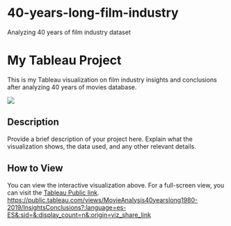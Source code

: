 # 40-years-long-film-industry
Analyzing 40 years of film industry dataset

# My Tableau Project

This is my Tableau visualization on film industry insights and conclusions after analyzing 40 years of movies database.

<div class='tableauPlaceholder' id='viz1717757521926' style='position: relative'>
  <noscript><a href='#'><img alt=' ' src='https:&#47;&#47;public.tableau.com&#47;static&#47;images&#47;Mo&#47;MovieAnalysis40yearslong1980-2019&#47;InsightsConclusions&#47;1_rss.png' style='border: none' /></a></noscript>
  <object class='tableauViz' style='display:none;'>
    <param name='host_url' value='https%3A%2F%2Fpublic.tableau.com%2F' /> 
    <param name='embed_code_version' value='3' /> 
    <param name='site_root' value='' />
    <param name='name' value='MovieAnalysis40yearslong1980-2019&#47;InsightsConclusions' />
    <param name='tabs' value='yes' />
    <param name='toolbar' value='yes' />
    <param name='static_image' value='https:&#47;&#47;public.tableau.com&#47;static&#47;images&#47;Mo&#47;MovieAnalysis40yearslong1980-2019&#47;InsightsConclusions&#47;1.png' />
    <param name='animate_transition' value='yes' />
    <param name='display_static_image' value='yes' />
    <param name='display_spinner' value='yes' />
    <param name='display_overlay' value='yes' />
    <param name='display_count' value='yes' />
    <param name='language' value='es-ES' />
  </object>
</div>


## Description

Provide a brief description of your project here. Explain what the visualization shows, the data used, and any other relevant details.

## How to View

You can view the interactive visualization above. For a full-screen view, you can visit the [Tableau Public link](https://public.tableau.com/app/profile/martinbberger/viz/MovieAnalysis40yearslong1980-2019/InsightsConclusions).
https://public.tableau.com/views/MovieAnalysis40yearslong1980-2019/InsightsConclusions?:language=es-ES&:sid=&:display_count=n&:origin=viz_share_link
